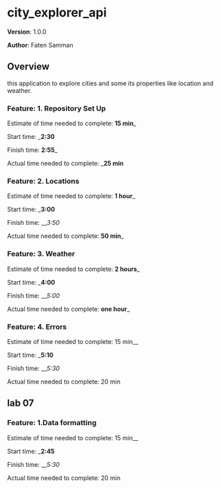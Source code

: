 # city_explorer_api
**Version**: 1.0.0 

**Author**: Faten Samman

## Overview
 this application to explore cities and some its properties like location and weather.


### Feature: 1. Repository Set Up

Estimate of time needed to complete: __15 min___

Start time: ___2:30__

Finish time: __2:55___

Actual time needed to complete: ___25 min__

### Feature: 2. Locations

Estimate of time needed to complete: __1 hour___

Start time: ___3:00__

Finish time: ___3:50_

Actual time needed to complete: __50 min___

### Feature: 3. Weather

Estimate of time needed to complete: __2 hours___

Start time: ___4:00__

Finish time: ___5:00_

Actual time needed to complete: __one hour___

### Feature: 4.  Errors

Estimate of time needed to complete: 15 min__

Start time: ___5:10__

Finish time: ___5:30_

Actual time needed to complete: 20 min

## lab 07

### Feature: 1.Data formatting 

Estimate of time needed to complete: 15 min__

Start time: ___2:45__

Finish time: ___5:30_

Actual time needed to complete: 20 min
